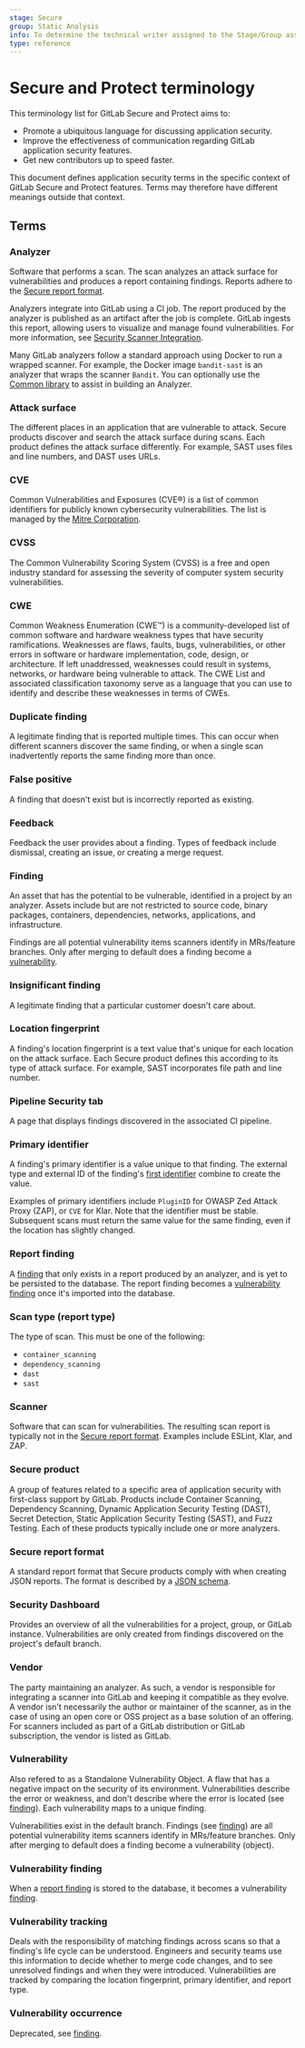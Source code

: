 ```yaml
---
stage: Secure
group: Static Analysis
info: To determine the technical writer assigned to the Stage/Group associated with this page, see https://about.gitlab.com/handbook/engineering/ux/technical-writing/#assignments
type: reference
---
```


# Secure and Protect terminology

This terminology list for GitLab Secure and Protect aims to:

- Promote a ubiquitous language for discussing application security.
- Improve the effectiveness of communication regarding GitLab application security features.
- Get new contributors up to speed faster.

This document defines application security terms in the specific context of GitLab Secure and
Protect features. Terms may therefore have different meanings outside that context.

## Terms

### Analyzer

Software that performs a scan. The scan analyzes an attack surface for vulnerabilities and produces
a report containing findings. Reports adhere to the [Secure report format](#secure-report-format).

Analyzers integrate into GitLab using a CI job. The report produced by the analyzer is published as
an artifact after the job is complete. GitLab ingests this report, allowing users to visualize and
manage found vulnerabilities. For more information, see [Security Scanner Integration](../../../development/integrations/secure.md).

Many GitLab analyzers follow a standard approach using Docker to run a wrapped scanner. For example,
the Docker image `bandit-sast` is an analyzer that wraps the scanner `Bandit`. You can optionally
use the [Common library](https://gitlab.com/gitlab-org/security-products/analyzers/common)
to assist in building an Analyzer.

### Attack surface

The different places in an application that are vulnerable to attack. Secure products discover and
search the attack surface during scans. Each product defines the attack surface differently. For
example, SAST uses files and line numbers, and DAST uses URLs.

### CVE

Common Vulnerabilities and Exposures (CVE®) is a list of common identifiers for publicly known
cybersecurity vulnerabilities. The list is managed by the [Mitre Corporation](https://cve.mitre.org/).

### CVSS

The Common Vulnerability Scoring System (CVSS) is a free and open industry standard for assessing
the severity of computer system security vulnerabilities.

### CWE

Common Weakness Enumeration (CWE™) is a community-developed list of common software and hardware
weakness types that have security ramifications. Weaknesses are flaws, faults, bugs,
vulnerabilities, or other errors in software or hardware implementation, code, design, or
architecture. If left unaddressed, weaknesses could result in systems, networks, or hardware being
vulnerable to attack. The CWE List and associated classification taxonomy serve as a language that
you can use to identify and describe these weaknesses in terms of CWEs.

### Duplicate finding

A legitimate finding that is reported multiple times. This can occur when different scanners
discover the same finding, or when a single scan inadvertently reports the same finding more than
once.

### False positive

A finding that doesn't exist but is incorrectly reported as existing.

### Feedback

Feedback the user provides about a finding. Types of feedback include dismissal, creating an issue,
or creating a merge request.

### Finding

An asset that has the potential to be vulnerable, identified in a project by an analyzer. Assets
include but are not restricted to source code, binary packages, containers, dependencies, networks,
applications, and infrastructure.

Findings are all potential vulnerability items scanners identify in MRs/feature branches. Only after merging to default does a finding become a [vulnerability](#vulnerability).

### Insignificant finding

A legitimate finding that a particular customer doesn't care about.

### Location fingerprint

A finding's location fingerprint is a text value that's unique for each location on the attack
surface. Each Secure product defines this according to its type of attack surface. For example, SAST
incorporates file path and line number.

### Pipeline Security tab

A page that displays findings discovered in the associated CI pipeline.

### Primary identifier

A finding's primary identifier is a value unique to that finding. The external type and external ID
of the finding's [first identifier](https://gitlab.com/gitlab-org/security-products/security-report-schemas/-/blob/v2.4.0-rc1/dist/sast-report-format.json#L228)
combine to create the value.

Examples of primary identifiers include `PluginID` for OWASP Zed Attack Proxy (ZAP), or `CVE` for
Klar. Note that the identifier must be stable. Subsequent scans must return the same value for the
same finding, even if the location has slightly changed.

### Report finding

A [finding](#finding) that only exists in a report produced by an analyzer, and is yet to be
persisted to the database. The report finding becomes a [vulnerability finding](#vulnerability-finding)
once it's imported into the database.

### Scan type (report type)

The type of scan. This must be one of the following:

- `container_scanning`
- `dependency_scanning`
- `dast`
- `sast`

### Scanner

Software that can scan for vulnerabilities. The resulting scan report is typically not in the
[Secure report format](#secure-report-format). Examples include ESLint, Klar, and ZAP.

### Secure product

A group of features related to a specific area of application security with first-class support by
GitLab. Products include Container Scanning, Dependency Scanning, Dynamic Application Security
Testing (DAST), Secret Detection, Static Application Security Testing (SAST), and Fuzz Testing. Each
of these products typically include one or more analyzers.

### Secure report format

A standard report format that Secure products comply with when creating JSON reports. The format is described by a
[JSON schema](https://gitlab.com/gitlab-org/security-products/security-report-schemas).

### Security Dashboard

Provides an overview of all the vulnerabilities for a project, group, or GitLab instance.
Vulnerabilities are only created from findings discovered on the project's default branch.

### Vendor

The party maintaining an analyzer. As such, a vendor is responsible for integrating a scanner into
GitLab and keeping it compatible as they evolve. A vendor isn't necessarily the author or maintainer
of the scanner, as in the case of using an open core or OSS project as a base solution of an
offering. For scanners included as part of a GitLab distribution or GitLab subscription, the vendor
is listed as GitLab.

### Vulnerability

Also refered to as a Standalone Vulnerability Object. A flaw that has a negative impact on the security of its environment. Vulnerabilities describe the
error or weakness, and don't describe where the error is located (see [finding](#finding)).
Each vulnerability maps to a unique finding.

Vulnerabilities exist in the default branch. Findings (see [finding](#finding)) are all potential vulnerability items scanners identify in MRs/feature branches. Only after merging to default does a finding become a vulnerability (object).

### Vulnerability finding

When a [report finding](#report-finding) is stored to the database, it becomes a vulnerability
[finding](#finding).

### Vulnerability tracking

Deals with the responsibility of matching findings across scans so that a finding's life cycle can
be understood. Engineers and security teams use this information to decide whether to merge code
changes, and to see unresolved findings and when they were introduced. Vulnerabilities are tracked
by comparing the location fingerprint, primary identifier, and report type.

### Vulnerability occurrence

Deprecated, see [finding](#finding).
